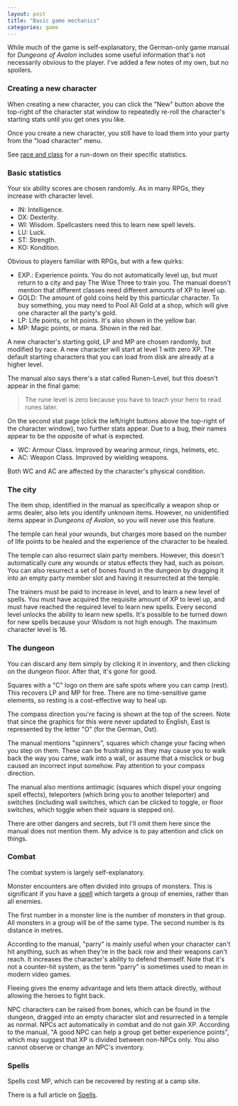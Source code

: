 ```yaml
---
layout: post
title: "Basic game mechanics"
categories: game
---
```


While much of the game is self-explanatory, the German-only game manual for
_Dungeons of Avalon_ includes some useful information that's not necessarily
obvious to the player. I've added a few notes of my own, but no spoilers.

### Creating a new character

When creating a new character, you can click the "New" button above the
top-right of the character stat window to repeatedly re-roll the character's
starting stats until you get ones you like.

Once you create a new character, you still have to load them into your party
from the "load character" menu.

See [race and class](../game/race-and-class.html) for a run-down on their
specific statistics.

### Basic statistics

Your six ability scores are chosen randomly. As in many RPGs, they increase with
character level.

* IN: Intelligence.
* DX: Dexterity.
* WI: Wisdom. Spellcasters need this to learn new spell levels.
* LU: Luck.
* ST: Strength.
* KO: Kondition.

Obvious to players familiar with RPGs, but with a few quirks:

* EXP.: Experience points. You do not automatically level up, but must return to
  a city and pay The Wise Three to train you. The manual doesn't mention that
  different classes need different amounts of XP to level up.
* GOLD: The amount of gold coins held by this particular character. To buy
  something, you may need to Pool All Gold at a shop, which will give one
  character all the party's gold.
* LP: Life points, or hit points. It's also shown in the yellow bar.
* MP: Magic points, or mana. Shown in the red bar.

A new character's starting gold, LP and MP are chosen randomly, but modified by
race. A new character will start at level 1 with zero XP. The default starting
characters that you can load from disk are already at a higher level.

The manual also says there's a stat called Runen-Level, but this doesn't appear
in the final game:

> The rune level is zero because you have to teach your hero to read runes
> later.

On the second stat page (click the left/right buttons above the top-right of the
character window), two further stats appear. Due to a bug, their names appear to
be the opposite of what is expected.

* WC: Armour Class. Improved by wearing armour, rings, helmets, etc.
* AC: Weapon Class. Improved by wielding weapons.

Both WC and AC are affected by the character's physical condition.

### The city

The item shop, identified in the manual as specifically a weapon shop or arms
dealer, also lets you identify unknown items. However, no unidentified items
appear in _Dungeons of Avalon_, so you will never use this feature.

The temple can heal your wounds, but charges more based on the number of life
points to be healed and the experience of the character to be healed.

The temple can also resurrect slain party members. However, this doesn't
automatically cure any wounds or status effects they had, such as poison. You
can also resurrect a set of bones found in the dungeon by dragging it into an
empty party member slot and having it resurrected at the temple.

The trainers must be paid to increase in level, and to learn a new level of
spells. You must have acquired the requisite amount of XP to level up, and must
have reached the required level to learn new spells.  Every second level unlocks
the ability to learn new spells. It's possible to be turned down for new spells
because your Wisdom is not high enough. The maximum character level is 16.

### The dungeon

You can discard any item simply by clicking it in inventory, and then clicking
on the dungeon floor. After that, it's gone for good.

Squares with a "C" logo on them are safe spots where you can camp (rest). This
recovers LP and MP for free. There are no time-sensitive game elements, so
resting is a cost-effective way to heal up.

The compass direction you're facing is shown at the top of the screen. Note that
since the graphics for this were never updated to English, East is represented
by the letter "O" (for the German, Ost).

The manual mentions "spinners", squares which change your facing when you step
on them. These can be frustrating as they may cause you to walk back the way you
came, walk into a wall, or assume that a misclick or bug caused an incorrect
input somehow. Pay attention to your compass direction.

The manual also mentions antimagic (squares which dispel your ongoing spell
effects), teleporters (which bring you to another teleporter) and switches
(including wall switches, which can be clicked to toggle, or floor switches,
which toggle when their square is stepped on).

There are other dangers and secrets, but I'll omit them here since the manual
does not mention them. My advice is to pay attention and click on things.

### Combat

The combat system is largely self-explanatory.

Monster encounters are often divided into groups of monsters. This is
significant if you have a [spell](../game/spells.html) which targets a group of
enemies, rather than all enemies.

The first number in a monster line is the number of monsters in that group. All
monsters in a group will be of the same type. The second number is its distance
in metres.

According to the manual, "parry" is mainly useful when your character can't hit
anything, such as when they're in the back row and their weapons can't reach. It
increases the character's ability to defend themself. Note that it's not a
counter-hit system, as the term "parry" is sometimes used to mean in modern
video games.

Fleeing gives the enemy advantage and lets them attack directly, without
allowing the heroes to fight back.

NPC characters can be raised from bones, which can be found in the dungeon,
dragged into an empty character slot and resurrected in a temple as normal. NPCs
act automatically in combat and do not gain XP. According to the manual,
"A good NPC can help a group get better experience points", which may suggest
that XP is divided between non-NPCs only. You also cannot observe or change an
NPC's inventory.

### Spells

Spells cost MP, which can be recovered by resting at a camp site.

There is a full article on [Spells](../game/spells.html).
